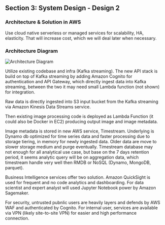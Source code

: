 ## Section 3: System Design - Design 2

### Architecture & Solution in AWS

Use cloud native serverless or managed services for scalability, HA, elasticity. That will increase cost, which we will deal later when necessary. 

### Architecture Diagram

![Architecture Diagram](architecture_diagram.png.png)

Utilize existing codebase and infra (Kafka streaming). The new API stack is build on top of Kafka streaming by adding Amazon Cognito for authentication and API Gateway, which directly ingest data into Kafka streaming, between the two it may need small Lambda function (not shown) for integration. 

Raw data is directly ingested into S3 input bucket from the Kafka streaming via Amazon Kinesis Data Streams service.  

Then existing image processing code is deployed as Lambda Function (it could also be Docker in EC2) producing output image and image metadata. 

Image metadata is stored in new AWS service, Timestream. Underlying is Dynamo db optimized for time series data and faster processing due to storage tiering, in memory for newly ingested data. Older data are move to slower storage medium and purge eventually. Timestream database may not enough for all analytical use case, but base on the 7 days retention period, it seems analytic query will be on aggregation data, which timestream handle very well then RMDB or NoSQL (Dynamo, MongoDB, parquet). 

Business Intelligence services offer two solution. Amazon QuickSight is used for frequent and no code analytics and dashboarding. For data scientist and expert analyst will used Jupyter Notebook power by Amazon Sagemaker. 

For security, untrusted pubnlic users are heavily layers and defends by AWS WAF and authenticated by Cognito. For internal user, services are available via VPN (likely site-to-site VPN) for easier and high performance connection. 
